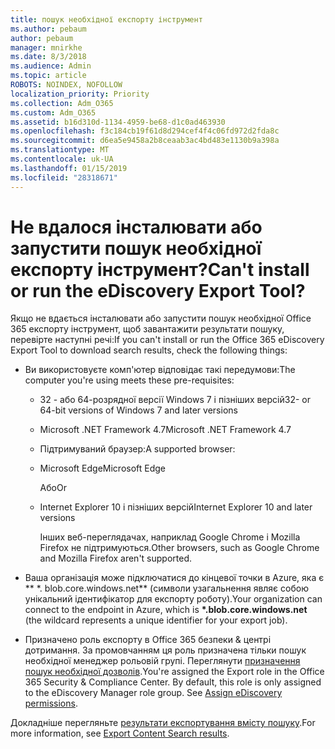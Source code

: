```yaml
---
title: пошук необхідної експорту інструмент
ms.author: pebaum
author: pebaum
manager: mnirkhe
ms.date: 8/3/2018
ms.audience: Admin
ms.topic: article
ROBOTS: NOINDEX, NOFOLLOW
localization_priority: Priority
ms.collection: Adm_O365
ms.custom: Adm_O365
ms.assetid: b16d310d-1134-4959-be68-d1c0ad463930
ms.openlocfilehash: f3c184cb19f61d8d294cef4f4c06fd972d2fda8c
ms.sourcegitcommit: d6ea5e9458a2b8ceaab3ac4bd483e1130b9a398a
ms.translationtype: MT
ms.contentlocale: uk-UA
ms.lasthandoff: 01/15/2019
ms.locfileid: "28318671"
---
```

# <a name="cant-install-or-run-the-ediscovery-export-tool"></a><span data-ttu-id="b07ac-102">Не вдалося інсталювати або запустити пошук необхідної експорту інструмент?</span><span class="sxs-lookup"><span data-stu-id="b07ac-102">Can't install or run the eDiscovery Export Tool?</span></span>

<span data-ttu-id="b07ac-103">Якщо не вдається інсталювати або запустити пошук необхідної Office 365 експорту інструмент, щоб завантажити результати пошуку, перевірте наступні речі:</span><span class="sxs-lookup"><span data-stu-id="b07ac-103">If you can't install or run the Office 365 eDiscovery Export Tool to download search results, check the following things:</span></span>
  
- <span data-ttu-id="b07ac-104">Ви використовуєте комп'ютер відповідає такі передумови:</span><span class="sxs-lookup"><span data-stu-id="b07ac-104">The computer you're using meets these pre-requisites:</span></span>
    
  - <span data-ttu-id="b07ac-105">32 - або 64-розрядної версії Windows 7 і пізніших версій</span><span class="sxs-lookup"><span data-stu-id="b07ac-105">32- or 64-bit versions of Windows 7 and later versions</span></span>
    
  - <span data-ttu-id="b07ac-106">Microsoft .NET Framework 4.7</span><span class="sxs-lookup"><span data-stu-id="b07ac-106">Microsoft .NET Framework 4.7</span></span>
    
  - <span data-ttu-id="b07ac-107">Підтримуваний браузер:</span><span class="sxs-lookup"><span data-stu-id="b07ac-107">A supported browser:</span></span>
    
  - <span data-ttu-id="b07ac-108">Microsoft Edge</span><span class="sxs-lookup"><span data-stu-id="b07ac-108">Microsoft Edge</span></span>
    
    <span data-ttu-id="b07ac-109">Або</span><span class="sxs-lookup"><span data-stu-id="b07ac-109">Or</span></span>
    
  - <span data-ttu-id="b07ac-110">Internet Explorer 10 і пізніших версій</span><span class="sxs-lookup"><span data-stu-id="b07ac-110">Internet Explorer 10 and later versions</span></span>
    
    <span data-ttu-id="b07ac-111">Інших веб-переглядачах, наприклад Google Chrome і Mozilla Firefox не підтримуються.</span><span class="sxs-lookup"><span data-stu-id="b07ac-111">Other browsers, such as Google Chrome and Mozilla Firefox aren't supported.</span></span>
    
- <span data-ttu-id="b07ac-112">Ваша організація може підключатися до кінцевої точки в Azure, яка є \*\* \*. blob.core.windows.net\*\* (символи узагальнення являє собою унікальний ідентифікатор для експорту роботу).</span><span class="sxs-lookup"><span data-stu-id="b07ac-112">Your organization can connect to the endpoint in Azure, which is **\*.blob.core.windows.net** (the wildcard represents a unique identifier for your export job).</span></span> 
    
- <span data-ttu-id="b07ac-p101">Призначено роль експорту в Office 365 безпеки &amp; центрі дотримання. За промовчанням ця роль призначена тільки пошук необхідної менеджер рольовій групі. Переглянути [призначення пошук необхідної дозволів](https://support.office.com/article/assign-ediscovery-permissions-in-the-office-365-security-compliance-center-5b9a067b-9d2e-4aa5-bb33-99d8c0d0b5d7#moreinfo).</span><span class="sxs-lookup"><span data-stu-id="b07ac-p101">You're assigned the Export role in the Office 365 Security &amp; Compliance Center. By default, this role is only assigned to the eDiscovery Manager role group. See [Assign eDiscovery permissions](https://support.office.com/article/assign-ediscovery-permissions-in-the-office-365-security-compliance-center-5b9a067b-9d2e-4aa5-bb33-99d8c0d0b5d7#moreinfo).</span></span>
    
<span data-ttu-id="b07ac-116">Докладніше перегляньте [результати експортування вмісту пошуку](https://support.office.com/article/Export-Content-Search-results-from-the-Office-365-Security-Compliance-Center-ed48d448-3714-4c42-85f5-10f75f6a4278).</span><span class="sxs-lookup"><span data-stu-id="b07ac-116">For more information, see [Export Content Search results](https://support.office.com/article/Export-Content-Search-results-from-the-Office-365-Security-Compliance-Center-ed48d448-3714-4c42-85f5-10f75f6a4278).</span></span>
  

